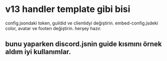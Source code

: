 # v13 handler template gibi bisi

config.jsondaki token, guildid ve clientidyi değiştirin.
embed-config.jsdeki color, avatar ve footerı değiştirin.
herşey hazır.

## bunu yaparken discord.jsnin guide kısmını örnek aldım iyi kullanımlar.
